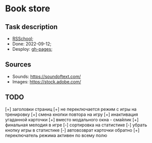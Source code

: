 # Book store

## Task description
- [RSSchool](https://raw.githubusercontent.com/rolling-scopes-school/js-fe-course-en/main/tasks/english-for-kids/english-for-kids.md);
- Done: 2022-09-12;
- Desploy: [gh-pages](https://emp74ark.github.io/english-for-kids/index.html);
## Sources
- Sounds: https://soundoftext.com/
- Images: https://stock.adobe.com/

## TODO
[+] заголовки страниц
[+] не переключается режим с игры на тренировку
[+] смена кнопки повтора на игру
[+] инактивация угаданной карточки
[+] вместо модального окна - смайлик
[+] финальная мелодия в игре
[-] сортировка на статистике
[-] убрать кнопку игры в статистике
[-] автовозврат карточки обратно
[+] переключатель режима активен по всему полю
